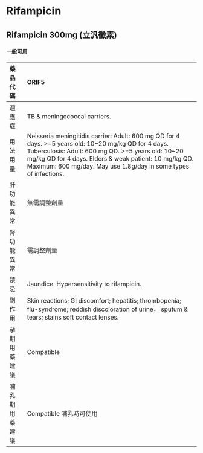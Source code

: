 # Rifampicin

## Rifampicin 300mg (立汎黴素)

#### 一般可用

| 藥品代碼       | ORIF5                                                                                                                                                                                                                                                                                   |
|:---------------|:----------------------------------------------------------------------------------------------------------------------------------------------------------------------------------------------------------------------------------------------------------------------------------------|
| 適應症         | TB & meningococcal carriers.                                                                                                                                                                                                                                                            |
| 用法用量       | Neisseria meningitidis carrier: Adult: 600 mg QD for 4 days. >=5 years old: 10~20 mg/kg QD for 4 days. Tuberculosis: Adult: 600 mg QD. >=5 years old: 10~20 mg/kg QD for 4 days. Elders & weak patient: 10 mg/kg QD. Maximum: 600 mg/day. May use 1.8g/day in some types of infections. |
| 肝功能異常     | 無需調整劑量                                                                                                                                                                                                                                                                            |
| 腎功能異常     | 需調整劑量                                                                                                                                                                                                                                                                              |
| 禁忌           | Jaundice. Hypersensitivity to rifampicin.                                                                                                                                                                                                                                               |
| 副作用         | Skin reactions; GI discomfort; hepatitis; thrombopenia; flu-syndrome; reddish discoloration of urine， sputum & tears; stains soft contact lenses.                                                                                                                                      |
| 孕期用藥建議   | Compatible                                                                                                                                                                                                                                                                              |
| 哺乳期用藥建議 | Compatible 哺乳時可使用                                                                                                                                                                                                                                                                 |

